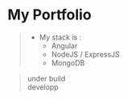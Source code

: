 # My Portfolio

> - My stack is :
>   - Angular
>   - NodeJS / ExpressJS
>   - MongoDB

> under build  
> developp
